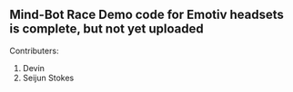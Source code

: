 ## Mind-Bot Race Demo code for Emotiv headsets is complete, but not yet uploaded

Contributers:
1. Devin
2. Seijun Stokes
